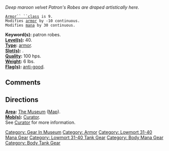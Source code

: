 *Deep maroon velvet Patron's Robes are draped artistically here.*

[`Armor`` ``class`](Armor_Values.md "wikilink")` is 9.`  
`Modifies `[`armor`](Armor_Class.md "wikilink")` by -10 continuous.`  
`Modifies `[`mana`](Mana_Points.md "wikilink")` by 30 continuous.`

**Keyword(s):** patron robes.  
**[Level(s)](Object_Level.md "wikilink"):** 40.  
**[Type](:Category:_Object_Types.md "wikilink"):**
[armor](:Category:_Armor.md "wikilink").  
**[Slot(s)](Object_Slots.md "wikilink"):** <worn on body>.  
**[Quality](Object_Quality.md "wikilink"):** 100 hps.  
**[Weight](Object_Weight.md "wikilink"):** 6 lbs.  
**[Flag(s)](:Category:_Object_Flags.md "wikilink"):**
[anti-good](Anti-Good_Flag.md "wikilink").  

## Comments

## Directions

**[Area](:Category:_Areas.md "wikilink"):** [The
Museum](:Category:_Museum.md "wikilink")
([Map](Museum_Map.md "wikilink")).  
**[Mob(s)](:Category:_Mobs.md "wikilink"):**
[Curator](Curator "wikilink").  
See [Curator](Curator "wikilink") for more information.  

[Category: Gear In Museum](Category:_Gear_In_Museum "wikilink")
[Category: Armor](Category:_Armor "wikilink") [Category: Lowmort 31-40
Mana Gear](Category:_Lowmort_31-40_Mana_Gear "wikilink") [Category:
Lowmort 31-40 Tank Gear](Category:_Lowmort_31-40_Tank_Gear "wikilink")
[Category: Body Mana Gear](Category:_Body_Mana_Gear "wikilink")
[Category: Body Tank Gear](Category:_Body_Tank_Gear "wikilink")

